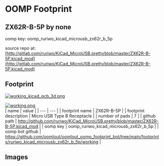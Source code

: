 # OOMP Footprint  
## ZX62R-B-5P  by none  
  
oomp key: oomp_ruriwo_kicad_microusb_zx62r_b_5p  
  
source repo at: [http://gitlab.com/ruriwo/KiCad_MicroUSB.pretty/blob/master/ZX62R-B-5P.kicad_mod](http://gitlab.com/ruriwo/KiCad_MicroUSB.pretty/blob/master/ZX62R-B-5P.kicad_mod)  
## Footprint  
  
[![working_kicad_pcb_3d.png](working_kicad_pcb_3d_600.png)](working_kicad_pcb_3d.png)  
  
[![working.png](working_600.png)](working.png)  
| name | value | 
| --- | --- | 
| footprint name | ZX62R-B-5P | 
| footprint description | Micro USB Type B Receptacle | 
| number of pads | 7 | 
| github path | http://github.com/ruriwo/KiCad_MicroUSB.pretty/blob/master/ZX62R-B-5P.kicad_mod | 
| oomp key | oomp_ruriwo_kicad_microusb_zx62r_b_5p | 
| oomp bot github | https://github.com/oomlout/oomlout_oomp_footprint_bot/tree/main/footprints/ruriwo_kicad_microusb_zx62r_b_5p/working | 
## Images  
